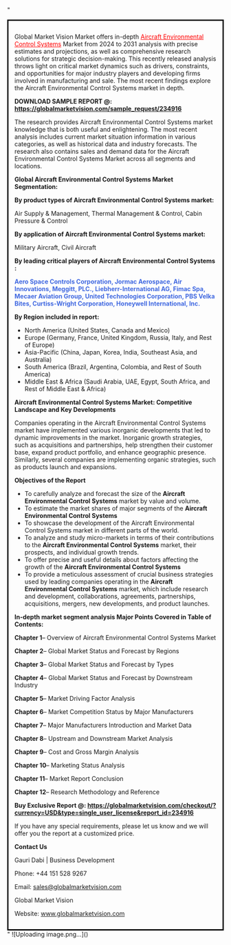 "<div style='border: 3px solid black; padding: 1em;'>

Global Market Vision Market offers in-depth <a style='color: #ff0000;' href='https://globalmarketvision.com/reports/global-aircraft-environmental-control-systems-market/234916'>Aircraft Environmental Control Systems</a> Market from 2024 to 2031 analysis with precise estimates and projections, as well as comprehensive research solutions for strategic decision-making. This recently released analysis throws light on critical market dynamics such as drivers, constraints, and opportunities for major industry players and developing firms involved in manufacturing and sale. The most recent findings explore the Aircraft Environmental Control Systems market in depth.

<strong>DOWNLOAD SAMPLE REPORT @:</strong><strong> <a style='color: #ff0000;' href='https://globalmarketvision.com/sample_request/234916?utm_source=linkedinPulse&utm_medium=Dhiraj&utm_campaign=Dhiraj'><strong>https://globalmarketvision.com/sample_request/234916</strong></a></strong>

The research provides Aircraft Environmental Control Systems market knowledge that is both useful and enlightening. The most recent analysis includes current market situation information in various categories, as well as historical data and industry forecasts. The research also contains sales and demand data for the Aircraft Environmental Control Systems Market across all segments and locations.

<strong>Global Aircraft Environmental Control Systems Market Segmentation:</strong>

<strong>By product types of Aircraft Environmental Control Systems market:</strong>

Air Supply & Management, Thermal Management & Control, Cabin Pressure & Control

<strong>By application of Aircraft Environmental Control Systems market:</strong>

Military Aircraft, Civil Aircraft

<strong>By leading critical players of Aircraft Environmental Control Systems :</strong>

<strong style='color: #4169e1;'>Aero Space Controls Corporation, Jormac Aerospace, Air Innovations, Meggitt, PLC., Liebherr-International AG, Fimac Spa, Mecaer Aviation Group, United Technologies Corporation, PBS Velka Bites, Curtiss-Wright Corporation, Honeywell International, Inc.</strong>

<strong>By Region included in report:</strong>
<ul>
  <li>North America (United States, Canada and Mexico)</li>
  <li>Europe (Germany, France, United Kingdom, Russia, Italy, and Rest of Europe)</li>
  <li>Asia-Pacific (China, Japan, Korea, India, Southeast Asia, and Australia)</li>
  <li>South America (Brazil, Argentina, Colombia, and Rest of South America)</li>
  <li>Middle East &amp; Africa (Saudi Arabia, UAE, Egypt, South Africa, and Rest of Middle East &amp; Africa)</li>
</ul>
<strong>Aircraft Environmental Control Systems Market: Competitive Landscape and Key Developments</strong>

Companies operating in the Aircraft Environmental Control Systems market have implemented various inorganic developments that led to dynamic improvements in the market. Inorganic growth strategies, such as acquisitions and partnerships, help strengthen their customer base, expand product portfolio, and enhance geographic presence. Similarly, several companies are implementing organic strategies, such as products launch and expansions.

<strong>Objectives of the Report</strong>
<ul>
  <li>To carefully analyze and forecast the size of the <strong>Aircraft Environmental Control Systems</strong> market by value and volume.</li>
  <li>To estimate the market shares of major segments of the <strong>Aircraft Environmental Control Systems</strong></li>
  <li>To showcase the development of the Aircraft Environmental Control Systems market in different parts of the world.</li>
  <li>To analyze and study micro-markets in terms of their contributions to the <strong>Aircraft Environmental Control Systems</strong> market, their prospects, and individual growth trends.</li>
  <li>To offer precise and useful details about factors affecting the growth of the <strong>Aircraft Environmental Control Systems</strong></li>
  <li>To provide a meticulous assessment of crucial business strategies used by leading companies operating in the <strong>Aircraft Environmental Control Systems</strong> market, which include research and development, collaborations, agreements, partnerships, acquisitions, mergers, new developments, and product launches.</li>
</ul>
<strong>In-depth market segment analysis Major Points Covered in Table of Contents:</strong>

<strong>Chapter 1</strong>– Overview of Aircraft Environmental Control Systems Market

<strong>Chapter 2</strong>– Global Market Status and Forecast by Regions

<strong>Chapter 3</strong>– Global Market Status and Forecast by Types

<strong>Chapter 4</strong>– Global Market Status and Forecast by Downstream Industry

<strong>Chapter 5</strong>– Market Driving Factor Analysis

<strong>Chapter 6</strong>– Market Competition Status by Major Manufacturers

<strong>Chapter 7</strong>– Major Manufacturers Introduction and Market Data

<strong>Chapter 8</strong>– Upstream and Downstream Market Analysis

<strong>Chapter 9</strong>– Cost and Gross Margin Analysis

<strong>Chapter 10</strong>– Marketing Status Analysis

<strong>Chapter 11</strong>– Market Report Conclusion

<strong>Chapter 12</strong>– Research Methodology and Reference

<strong>Buy Exclusive Report @: <strong><a style='color: #ff0000;' href='https://globalmarketvision.com/checkout/?currency=USD&type=single_user_license&report_id=234916?utm_source=linkedinPulse&utm_medium=Dhiraj&utm_campaign=Dhiraj'>https://globalmarketvision.com/checkout/?currency=USD&type=single_user_license&report_id=234916</a></strong>
</strong>

If you have any special requirements, please let us know and we will offer you the report at a customized price.

<strong>Contact Us</strong>

Gauri Dabi | Business Development

Phone: +44 151 528 9267

Email: <a href='mailto:sales@globalmarketvision.com'>sales@globalmarketvision.com</a>

Global Market Vision

Website: <a href='http://www.globalmarketvision.com/'>www.globalmarketvision.com</a>

</div>"
![Uploading image.png…]()
